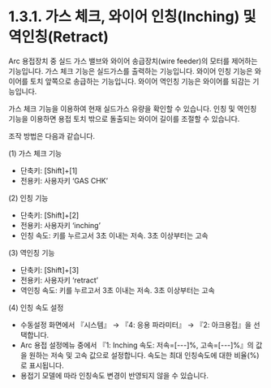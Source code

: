 ﻿# 1.3.1. 가스 체크, 와이어 인칭(Inching) 및 역인칭(Retract)

Arc 용접장치 중 실드 가스 밸브와 와이어 송급장치(wire feeder)의 모터를 제어하는 기능입니다.
가스 체크 기능은 실드가스를 출력하는 기능입니다.
와이어 인칭 기능은 와이어를 토치 앞쪽으로 송급하는 기능입니다.
와이어 역인칭 기능은 와이어를 되감는 기능입니다.

가스 체크 기능을 이용하여 현재 실드가스 유량을 확인할 수 있습니다. 
인칭 및 역인칭 기능을 이용하면 용접 토치 밖으로 돌출되는 와이어 길이를 조절할 수 있습니다.

조작 방법은 다음과 같습니다.

(1) 가스 체크 기능

 - 단축키: [Shift]+[1]
 - 전용키: 사용자키 ‘GAS CHK’

(2)	인칭 기능

 - 단축키: [Shift]+[2] 
 - 전용키: 사용자키 ‘inching’
 - 인칭 속도: 키를 누르고서 3초 이내는 저속. 3초 이상부터는 고속

(3)	역인칭 기능

 - 단축키: [Shift]+[3]
 - 전용키: 사용자키 ‘retract’
 - 역인칭 속도: 키를 누르고서 3초 이내는 저속. 3초 이상부터는 고속

(4)	인칭 속도 설정

 - 수동설정 화면에서 『시스템』 → 『4: 응용 파라미터』 → 『2: 아크용접』을 선택합니다.
 - Arc 용접 설정메뉴 중에서 『1: Inching 속도: 저속=[---]%, 고속=[---]%』의 값을 원하는 저속 및 고속 값으로 설정합니다. 속도는 최대 인칭속도에 대한 비율(%)로 표시됩니다.
 - 용접기 모델에 따라 인칭속도 변경이 반영되지 않을 수 있습니다.

